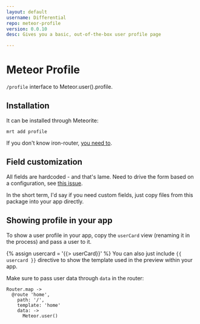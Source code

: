 ```yaml
---
layout: default
username: Differential
repo: meteor-profile
version: 0.0.10
desc: Gives you a basic, out-of-the-box user profile page

---
```

# Meteor Profile

`/profile` interface to Meteor.user().profile.

## Installation

It can be installed through Meteorite:

```
mrt add profile
```
If you don't know iron-router, [you need to](https://github.com/EventedMind/iron-router#quick-start).

## Field customization

All fields are hardcoded - and that's lame. Need to drive the form based
on a configuration, see [this issue](https://github.com/BeDifferential/meteor-profile/issues/3).

In the short term, I'd say if you need custom fields, just copy files
from this package into your app directly.

## Showing profile in your app

To show a user profile in your app, copy the `userCard` view (renaming
it in the process) and pass a user to it.

{% assign usercard = '{{> userCard}}' %}
You can also just include `{{ usercard }}` directive to show the
template used in the preview within your app.

Make sure to pass user data through `data` in the router:

```
Router.map ->
  @route 'home',
    path: '/',
    template: 'home'
    data: ->
      Meteor.user()
```
